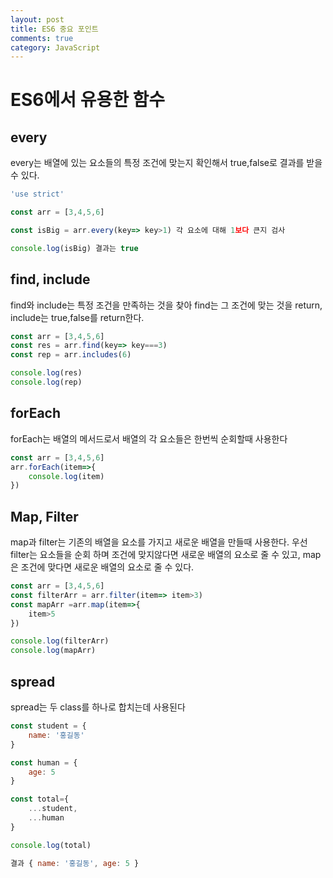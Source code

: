 ```yaml
---
layout: post
title: ES6 중요 포인트
comments: true
category: JavaScript
---
```


# ES6에서 유용한 함수


## every
every는 배열에 있는 요소들의 특정 조건에 맞는지 확인해서 true,false로 결과를 받을 수 있다.<br>

```javascript
'use strict'

const arr = [3,4,5,6]

const isBig = arr.every(key=> key>1) 각 요소에 대해 1보다 큰지 검사

console.log(isBig) 결과는 true
```

## find, include
find와 include는 특정 조건을 만족하는 것을 찾아 find는 그 조건에 맞는 것을 return, include는 true,false를 return한다.

```javascript
const arr = [3,4,5,6]
const res = arr.find(key=> key===3)
const rep = arr.includes(6)

console.log(res)
console.log(rep)
```

## forEach
forEach는 배열의 메서드로서 배열의 각 요소들은 한번씩 순회할때 사용한다

```javascript
const arr = [3,4,5,6]
arr.forEach(item=>{
    console.log(item)
})
```

## Map, Filter
map과 filter는 기존의 배열을 요소를 가지고 새로운 배열을 만들때 사용한다. 우선 filter는 요소들을 순회 하며 조건에 맞지않다면 새로운 배열의 요소로 줄 수 있고, map은 조건에 맞다면 새로운 배열의 요소로 줄 수 있다.

```javascript
const arr = [3,4,5,6]
const filterArr = arr.filter(item=> item>3)
const mapArr =arr.map(item=>{
    item>5
})

console.log(filterArr)
console.log(mapArr)
```

## spread
spread는 두 class를 하나로 합치는데 사용된다

```javascript
const student = {
    name: '홍길동'
}

const human = {
    age: 5
}

const total={
    ...student,
    ...human
}

console.log(total)

결과 { name: '홍길동', age: 5 }
```


